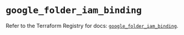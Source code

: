 # `google_folder_iam_binding`

Refer to the Terraform Registry for docs: [`google_folder_iam_binding`](https://registry.terraform.io/providers/hashicorp/google/6.47.0/docs/resources/folder_iam_binding).
